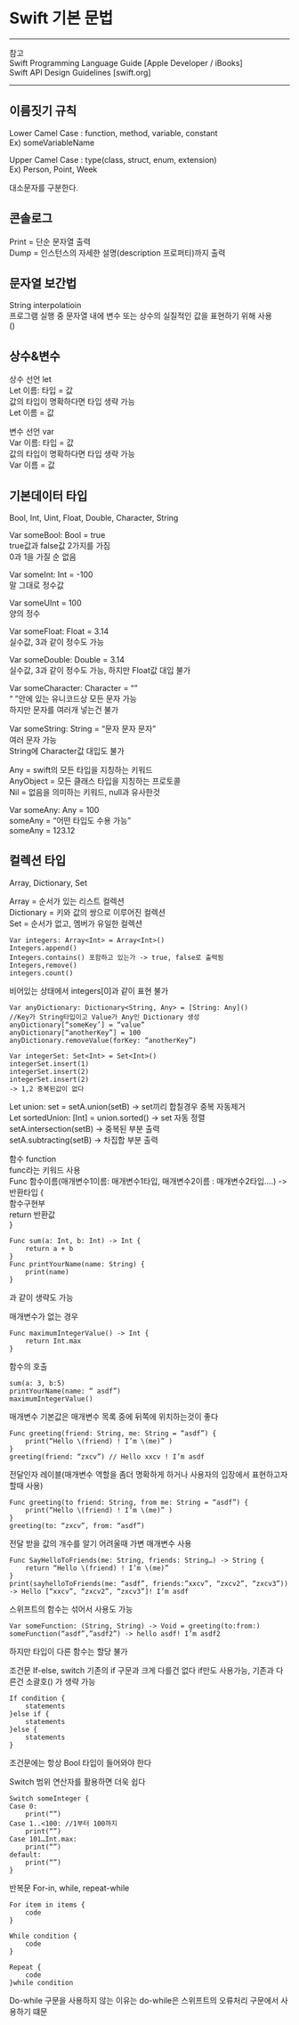 # Swift 기본 문법
***
참고   
Swift Programming Language Guide [Apple Developer / iBooks]   
Swift API Design Guidelines [swift.org]   
***

## 이름짓기 규칙
Lower Camel Case : function, method, variable, constant   
Ex) someVariableName  
   
Upper Camel Case : type(class, struct, enum, extension)   
Ex) Person, Point, Week   
   
대소문자를 구분한다.   

## 콘솔로그   
Print = 단순 문자열 출력   
Dump =  인스턴스의 자세한 설명(description 프로퍼티)까지 출력   
   
## 문자열 보간법
String interpolatioin   
프로그램 실행 중 문자열 내에 변수 또는 상수의 실질적인 값을 표현하기 위해 사용   
\()   
   
## 상수&변수
상수 선언 let   
Let 이름: 타입 = 값   
값의 타입이 명확하다면 타입 생략 가능   
Let 이름 = 값   
   
변수 선언 var   
Var 이름: 타입 = 값   
값의 타입이 명확하다면 타입 생략 가능   
Var 이름 = 값   
   
## 기본데이터 타입
Bool, Int, Uint, Float, Double, Character, String   
   
Var someBool: Bool = true   
true값과 false값 2가지를 가짐   
0과 1을 가질 순 없음   
   
Var someInt: Int = -100   
말 그대로 정수값   
   
Var someUInt = 100   
양의 정수   
   
Var someFloat: Float = 3.14   
실수값, 3과 같이 정수도 가능   
   
Var someDouble: Double = 3.14   
실수값, 3과 같이 정수도 가능, 하지만 Float값 대입 불가   
   
Var someCharacter: Character = “”   
“  ”안에 있는 유니코드상 모든 문자 가능   
하지만 문자를 여러개 넣는건 불가   
   
Var someString: String = “문자 문자 문자”   
여러 문자 가능   
String에 Character값 대입도 불가   
   
Any = swift의 모든 타입을 지칭하는 키워드   
AnyObject = 모든 클래스 타입을 지칭하는 프로토콜   
Nil = 없음을 의미하는 키워드, null과 유사한것   
   
Var someAny: Any = 100   
someAny = “어떤 타입도 수용 가능”   
someAny = 123.12   
   
## 컬렉션 타입
Array, Dictionary, Set   
   
Array = 순서가 있는 리스트 컬렉션   
Dictionary = 키와 값의 쌍으로 이루어진 컬렉션   
Set = 순서가 없고, 멤버가 유일한 컬렉션   
   
```
Var integers: Array<Int> = Array<Int>()
Integers.append()
Integers.contains() 포함하고 있는가 -> true, false로 출력됨
Integers,remove()
integers.count()
```
비어있는 상태에서 integers[0]과 같이 표현 불가   

```
Var anyDictionary: Dictionary<String, Any> = [String: Any]()
//Key가 String타입이고 Value가 Any인 Dictionary 생성
anyDictionary[“someKey’] = “value”
anyDictionary[“anotherKey”] = 100
anyDictionary.removeValue(forKey: “anotherKey”)
```
```
Var integerSet: Set<Int> = Set<Int>()
integerSet.insert(1)
integerSet.insert(2)
integerSet.insert(2)
-> 1,2 중복된값이 없다
```

Let union: set<Int> = setA.union(setB) -> set끼리 합칠경우 중복 자동제거   
Let sortedUnion: [Int] = union.sorted() -> set 자동 정렬   
setA.intersection(setB) -> 중복된 부분 출력   
setA.subtracting(setB) -> 차집합 부분 출력   
   
함수 function   
func라는 키워드 사용   
Func 함수이름(매개변수1이름: 매개변수1타입, 매개변수2이름 : 매개변수2타입….) -> 반환타입 {   
	함수구현부   
	return 반환값   
}   

```
Func sum(a: Int, b: Int) -> Int {
	return a + b
}
Func printYourName(name: String) {
	print(name)
}
```

과 같이 생략도 가능   
 
매개변수가 없는 경우  
```
Func maximumIntegerValue() -> Int {
	return Int.max
}
```

함수의 호출
```
sum(a: 3, b:5)
printYourName(name: “ asdf”)
maximumIntegerValue() 
```

매개변수 기본값은 매개변수 목록 중에 뒤쪽에 위치하는것이 좋다
```
Func greeting(friend: String, me: String = “asdf”) {
	print(“Hello \(friend) ! I’m \(me)” )
}
greeting(friend: “zxcv”) // Hello xxcv ! I’m asdf
```

전달인자 레이블(매개변수 역할을 좀더 명확하게 하거나 사용자의 입장에서 표현하고자 할때 사용)
```
Func greeting(to friend: String, from me: String = “asdf”) {
	print(“Hello \(friend) ! I’m \(me)” )
}
greeting(to: “zxcv”, from: “asdf”)
```

전달 받을 값의 개수를 알기 어려울때 가변 매개변수 사용
```
Func SayHelloToFriends(me: String, friends: String…) -> String {
	return “Hello \(friend) ! I’m \(me)” 
}
print(sayhelloToFriends(me: “asdf”, friends:”xxcv”, “zxcv2”, “zxcv3”))
-> Hello [“xxcv”, “zxcv2”, “zxcv3”]! I’m asdf
```

스위프트의 함수는 섞어서 사용도 가능
```
Var someFunction: (String, String) -> Void = greeting(to:from:)
someFunction(“asdf”,”asdf2”) -> hello asdf! I’m asdf2
```

하지만 타입이 다른 함수는 할당 불가


조건문
If-else, switch
기존의 if 구문과 크게 다를건 없다
if만도 사용가능, 기존과 다른건 소괄호() 가 생략 가능
```
If condition {
	statements
}else if {
	statements
}else {
	statements
}
```
조건문에는 항상 Bool 타입이 들어와야 한다

Switch
범위 연산자를 활용하면 더욱 쉽다
```
Switch someInteger {
Case 0:
	print(“”)
Case 1..<100: //1부터 100까지 
	print(“”)
Case 101…Int.max:
	print(“”)
default:
	print(“”)
}
```

반복문
For-in, while, repeat-while

```
For item in items {
	code
}

While condition {
	code
}

Repeat {
	code
}while condition
```

Do-while 구문을 사용하지 않는 이유는 do-while은 스위프트의 오류처리 구문에서 사용하기 떄문

